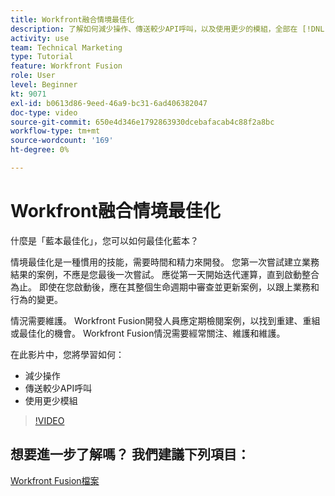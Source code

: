 ```yaml
---
title: Workfront融合情境最佳化
description: 了解如何減少操作、傳送較少API呼叫，以及使用更少的模組，全部在 [!DNL Adobe Workfront Fusion].
activity: use
team: Technical Marketing
type: Tutorial
feature: Workfront Fusion
role: User
level: Beginner
kt: 9071
exl-id: b0613d86-9eed-46a9-bc31-6ad406382047
doc-type: video
source-git-commit: 650e4d346e1792863930dcebafacab4c88f2a8bc
workflow-type: tm+mt
source-wordcount: '169'
ht-degree: 0%

---
```


# Workfront融合情境最佳化

什麼是「藍本最佳化」，您可以如何最佳化藍本？

情境最佳化是一種慣用的技能，需要時間和精力來開發。 您第一次嘗試建立業務結果的案例，不應是您最後一次嘗試。 應從第一天開始迭代運算，直到啟動整合為止。 即使在您啟動後，應在其整個生命週期中審查並更新案例，以跟上業務和行為的變更。

情況需要維護。 Workfront Fusion開發人員應定期檢閱案例，以找到重建、重組或最佳化的機會。 Workfront Fusion情況需要經常關注、維護和維護。

在此影片中，您將學習如何：

* 減少操作
* 傳送較少API呼叫
* 使用更少模組

>[!VIDEO](https://video.tv.adobe.com/v/335313/?quality=12&learn=on)

## 想要進一步了解嗎？ 我們建議下列項目：

[Workfront Fusion檔案](https://experienceleague.adobe.com/docs/workfront/using/adobe-workfront-fusion/workfront-fusion-2.html?lang=en)
